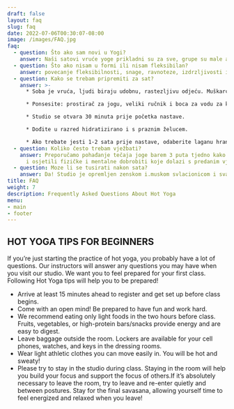 ```yaml
---
draft: false
layout: faq
slug: faq
date: 2022-07-06T00:30:07-08:00
image: /images/FAQ.jpg
faq:
  - question: Što ako sam novi u Yogi?
    answer: Naši satovi vruće yoge prikladni su za sve, grupe su male a detaljne i jasne upute naših instruktora pruzaju sigurnost i podršku.
  - question: Što ako nisam u formi ili nisam fleksibilan?
    answer: povecanje fleksibilnosti, snage, ravnoteze, izdrzljivosti i koordinacije dio je onoga sto se dedava redovnom vjezbom. Vazno je zapoceti i dopustiti procesu da se odvija!
  - question: Kako se trebam pripremiti za sat?
    answer: >-
      * Soba je vruća, ljudi biraju udobnu, rastezljivu odjeću. Muškarci nose kratke hlače s podstavom, žene kratke hlače ili tajice s grudnjacima ili tenkovskim majicama.

      * Ponsesite: prostirač za jogu, veliki ručnik i boca za vodu za klasu..

      * Studio se otvara 30 minuta prije početka nastave.

      * Dođite u razred hidratizirano i s praznim želucem.

      * Ako trebate jesti 1-2 sata prije nastave, odaberite laganu hranu.'
  - question: Koliko često trebam vježbati?
    answer: Preporučamo pohađanje tečaja joge barem 3 puta tjedno kako biste vidjeli
      i osjetili fizičke i mentalne dobrobiti koje dolazi s predanim vježbanjem!
  - question: Moze li se tusirati nakon sata?
    answer: Da! Studio je opremljen zenskom i.muskom svlacionicom i svaka ima svoje tuseve te gratis sapune za tusiranje i higijenske potrepstine.
title: FAQ
weight: 7
description: Frequently Asked Questions About Hot Yoga
menu:
- main
- footer
---
```


## HOT YOGA TIPS FOR BEGINNERS

If you’re just starting the practice of hot yoga, you probably have a lot of questions. Our instructors will answer any questions you may have when you visit our studio. We want you to feel prepared for your first class. Following Hot Yoga tips will help you to be prepared!


* Arrive at least 15 minutes ahead to register and get set up before class begins.
* Come with an open mind! Be prepared to have fun and work hard.
* We recommend eating only light foods in the two hours before class. Fruits, vegetables, or high-protein bars/snacks provide energy and are easy to digest.
* Leave baggage outside the room. Lockers are available for your cell phones, watches, and keys in the dressing rooms.
* Wear light athletic clothes you can move easily in. You will be hot and sweaty!
* Please try to stay in the studio during class. Staying in the room will help you build your focus and support the focus of others.If it’s absolutely necessary to leave the room, try to leave and re-enter quietly and between postures. Stay for the final savasana, allowing yourself time to feel energized and relaxed when you leave!